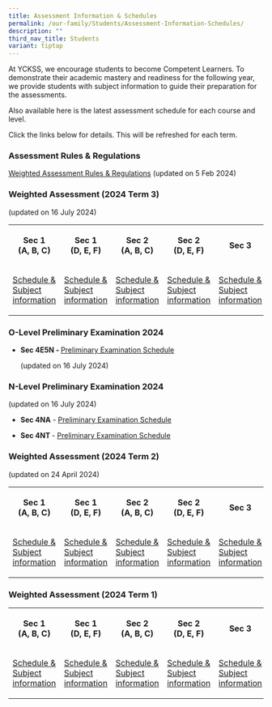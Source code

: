 ```yaml
---
title: Assessment Information & Schedules
permalink: /our-family/Students/Assessment-Information-Schedules/
description: ""
third_nav_title: Students
variant: tiptap
---
```

<p>At YCKSS, we encourage students to become Competent Learners. To demonstrate
their academic mastery and readiness for the following year, we provide
students with subject information to guide their preparation for the assessments.</p>
<p>Also available here is the latest assessment schedule for each course
and level.</p>
<p>Click the links below for details. This will be refreshed for each term.</p>
<h3><strong>Assessment Rules &amp; Regulations</strong></h3>
<p><a href="/files/Students/Assessment Information Sche/NEW/YCKSS_Weighted_Assessment_Rules_and_Regulations.pdf" rel="noopener noreferrer nofollow" target="_blank">Weighted Assessment Rules &amp; Regulations</a> (updated
on 5 Feb 2024)</p>
<h3><strong>Weighted Assessment (2024 Term 3)</strong></h3>
<p>(updated on 16 July 2024)</p>
<table style="minWidth: 125px">
<colgroup>
<col>
<col>
<col>
<col>
<col>
</colgroup>
<tbody>
<tr>
<th rowspan="1" colspan="1">
<p>Sec 1
<br>(A, B, C)</p>
</th>
<th rowspan="1" colspan="1">
<p>Sec 1
<br>(D, E, F)</p>
</th>
<th rowspan="1" colspan="1">
<p>Sec 2
<br>(A, B, C)</p>
</th>
<th rowspan="1" colspan="1">
<p>Sec 2
<br>(D, E, F)</p>
</th>
<th rowspan="1" colspan="1">
<p>Sec 3</p>
</th>
</tr>
<tr>
<td rowspan="1" colspan="1">
<p><a href="/files/Students/Assessment Information Sche/Secondary_1A_B_C_Weighted_Assessment_Term_3__Schedule_2024.pdf" rel="noopener noreferrer nofollow" target="_blank">Schedule &amp; Subject information</a>
</p>
</td>
<td rowspan="1" colspan="1">
<p><a href="/files/Students/Assessment Information Sche/Secondary_1D_E_F_Weighted_Assessment_Term_3__Schedule_2024.pdf" rel="noopener noreferrer nofollow" target="_blank">Schedule &amp; Subject information</a>
</p>
</td>
<td rowspan="1" colspan="1">
<p><a href="/files/Students/Assessment Information Sche/Secondary_2A_B_C_Weighted_Assessment_Term_3__Schedule_2024.pdf" rel="noopener noreferrer nofollow" target="_blank">Schedule &amp; Subject information</a>
</p>
</td>
<td rowspan="1" colspan="1">
<p><a href="/files/Students/Assessment Information Sche/Secondary_2D_E_F_Weighted_Assessment_Term_3__Schedule_2024.pdf" rel="noopener noreferrer nofollow" target="_blank">Schedule &amp; Subject information</a>
</p>
</td>
<td rowspan="1" colspan="1">
<p><a href="/files/Students/Assessment Information Sche/Secondary_3_Weighted_Assessment_Schedule__Term_3__2024.pdf" rel="noopener noreferrer nofollow" target="_blank">Schedule &amp; Subject information</a>
</p>
</td>
</tr>
</tbody>
</table>
<h3></h3>
<h3><strong>O-Level Preliminary Examination 2024</strong></h3>
<ul data-tight="true" class="tight">
<li>
<p><strong>Sec 4E5N - </strong><a href="/files/Students/Assessment Information Sche/Sec_4E5N__Prelim_schedule_2024.pdf" rel="noopener noreferrer nofollow" target="_blank">Preliminary Examination Schedule</a>
</p>
<p>(updated on 16 July 2024)</p>
</li>
</ul>
<h3><strong>N-Level Preliminary Examination 2024</strong></h3>
<p>(updated on 16 July 2024)</p>
<ul data-tight="true" class="tight">
<li>
<p><strong>Sec 4NA</strong> - <a href="/files/Students/Assessment Information Sche/Sec_4NA_Prelim_Scheduleupdated160724.pdf" rel="noopener noreferrer nofollow" target="_blank">Preliminary Examination Schedule</a>
</p>
</li>
<li>
<p><strong>Sec 4NT </strong>- <a href="/files/Students/Assessment Information Sche/Sec_4NT_Prelim_Scheduleupdated.pdf" rel="noopener noreferrer nofollow" target="_blank">Preliminary Examination Schedule</a>
</p>
</li>
</ul>
<p></p>
<h3><strong>Weighted Assessment (2024 Term 2)</strong></h3>
<p>(updated on 24 April 2024)</p>
<table style="minWidth: 150px">
<colgroup>
<col>
<col>
<col>
<col>
<col>
<col>
</colgroup>
<tbody>
<tr>
<th rowspan="1" colspan="1">
<p>Sec 1
<br>(A, B, C)</p>
</th>
<th rowspan="1" colspan="1">
<p>Sec 1
<br>(D, E, F)</p>
</th>
<th rowspan="1" colspan="1">
<p>Sec 2
<br>(A, B, C)</p>
</th>
<th rowspan="1" colspan="1">
<p>Sec 2
<br>(D, E, F)</p>
</th>
<th rowspan="1" colspan="1">
<p>Sec 3</p>
</th>
<th rowspan="1" colspan="1">
<p>Sec 4&amp;5</p>
</th>
</tr>
<tr>
<td rowspan="1" colspan="1">
<p><a href="/files/Students/Assessment Information Sche/WA2 2024/Secondary_1A_B_C_Weighted_Assessment_Term_2__Schedule_2024.pdf" rel="noopener noreferrer nofollow" target="_blank">Schedule &amp; Subject information</a>
</p>
</td>
<td rowspan="1" colspan="1">
<p><a href="/files/Students/Assessment Information Sche/WA2 2024/Secondary1D_E_FWeighred_Assessment_Term_2_Schedule_2024.pdf" rel="noopener noreferrer nofollow" target="_blank">Schedule &amp; Subject information</a>
</p>
</td>
<td rowspan="1" colspan="1">
<p><a href="/files/Students/Assessment Information Sche/WA2 2024/Secondary_2A_B_C_Weighted_Assessment_Term_2__Schedule_2024.pdf" rel="noopener noreferrer nofollow" target="_blank">Schedule &amp; Subject information</a>
</p>
</td>
<td rowspan="1" colspan="1">
<p><a href="/files/Students/Assessment Information Sche/WA2 2024/Secondary_2D_E_F_Weighted_Assessment_Term_2__Schedule_2024.pdf" rel="noopener noreferrer nofollow" target="_blank">Schedule &amp; Subject information</a>
</p>
</td>
<td rowspan="1" colspan="1">
<p><a href="/files/Students/Assessment Information Sche/WA2 2024/Secondary_3_Weighted_Assessment_Schedule__Term_2__2024Revised.pdf" rel="noopener noreferrer nofollow" target="_blank">Schedule &amp; Subject information</a>
</p>
</td>
<td rowspan="1" colspan="1">
<p><a href="/files/Students/Assessment Information Sche/WA2 2024/Secondary_4_5_Weighted_Assessment_Schedule__Term_2__2024.pdf" rel="noopener noreferrer nofollow" target="_blank">Schedule &amp; Subject information</a>
</p>
</td>
</tr>
</tbody>
</table>
<h3></h3>
<h3><strong>Weighted Assessment (2024 Term 1)</strong></h3>
<table style="minWidth: 150px">
<colgroup>
<col>
<col>
<col>
<col>
<col>
<col>
</colgroup>
<tbody>
<tr>
<th rowspan="1" colspan="1">
<p>Sec 1
<br>(A, B, C)</p>
</th>
<th rowspan="1" colspan="1">
<p>Sec 1
<br>(D, E, F)</p>
</th>
<th rowspan="1" colspan="1">
<p>Sec 2
<br>(A, B, C)</p>
</th>
<th rowspan="1" colspan="1">
<p>Sec 2
<br>(D, E, F)</p>
</th>
<th rowspan="1" colspan="1">
<p>Sec 3</p>
</th>
<th rowspan="1" colspan="1">
<p>Sec 4&amp;5</p>
</th>
</tr>
<tr>
<td rowspan="1" colspan="1">
<p><a href="/files/Students/Assessment Information Sche/NEW/Secondary_1A_B_C_Weighted_Assessment_Term_1__Schedule_2024.pdf" rel="noopener noreferrer nofollow" target="_blank">Schedule &amp; Subject information</a>
</p>
</td>
<td rowspan="1" colspan="1">
<p><a href="/files/Students/Assessment Information Sche/NEW/Secondary_1D_E_F_Weighted_Assessment_Term_1__Schedule_2024.pdf" rel="noopener noreferrer nofollow" target="_blank">Schedule &amp; Subject information</a>
</p>
</td>
<td rowspan="1" colspan="1">
<p><a href="/files/Students/Assessment Information Sche/NEW/Secondary_2A_B_C_Weighted_Assessment_Term_1__Schedule_2024.pdf" rel="noopener noreferrer nofollow" target="_blank">Schedule &amp; Subject information</a>
</p>
</td>
<td rowspan="1" colspan="1">
<p><a href="/files/Students/Assessment Information Sche/NEW/Secondary_2D_E_F_Weighted_Assessment_Term_1__Schedule_2024.pdf" rel="noopener noreferrer nofollow" target="_blank">Schedule &amp; Subject information</a>
</p>
</td>
<td rowspan="1" colspan="1">
<p><a href="/files/Students/Assessment Information Sche/WA2 2024/Secondary_3_Weighted_Assessment_Schedule__Term_2__2024Revised.pdf" rel="noopener noreferrer nofollow" target="_blank">Schedule &amp; Subject information</a>
</p>
</td>
<td rowspan="1" colspan="1">
<p><a href="/files/Students/Assessment Information Sche/NEW/Secondary_4_5_Weighted_Assessment_Schedule__Term_1__2024.pdf" rel="noopener noreferrer nofollow" target="_blank">Schedule &amp; Subject information</a>
</p>
</td>
</tr>
</tbody>
</table>
<h3></h3>
<p></p>